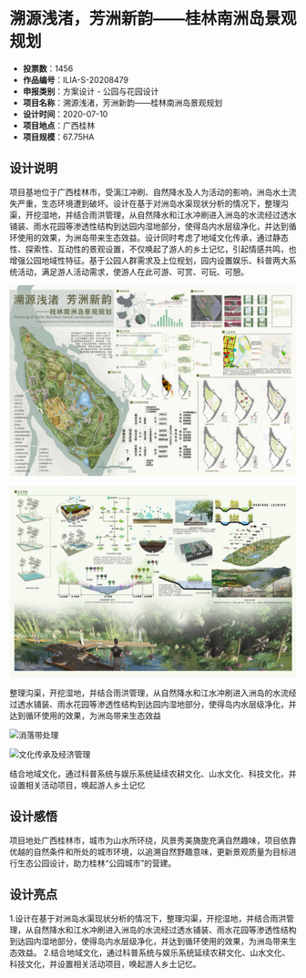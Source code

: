 # 溯源浅渚，芳洲新韵——桂林南洲岛景观规划 
- **投票数**：1456
- **作品编号**：ILIA-S-20208479
- **申报类别**：方案设计 - 公园与花园设计
- **项目名称**：溯源浅渚，芳洲新韵——桂林南洲岛景观规划
- **设计时间**：2020-07-10
- **项目地点**：广西桂林
- **项目规模**：67.75HA
## 设计说明

项目基地位于广西桂林市，受漓江冲刷、自然降水及人为活动的影响，洲岛水土流失严重，生态环境遭到破坏。设计在基于对洲岛水渠现状分析的情况下，整理沟渠，开挖湿地，并结合雨洪管理，从自然降水和江水冲刷进入洲岛的水流经过透水铺装、雨水花园等渗透性结构到达园内湿地部分，使得岛内水层级净化，并达到循环使用的效果，为洲岛带来生态效益。设计同时考虑了地域文化传承，通过静态性、探索性、互动性的景观设置，不仅唤起了游人的乡土记忆，引起情感共鸣，也增强公园地域性特征。基于公园人群需求及上位规划，园内设置娱乐、科普两大系统活动，满足游人活动需求，使游人在此可游、可赏、可玩、可憩。

![项目前期分析](1b73fce761cddc306e133ab00896ebd7.jpg)



![湿地系统](d32a354c19a6374f29dfe2dbbe2a310d.jpg)

整理沟渠，开挖湿地，并结合雨洪管理，从自然降水和江水冲刷进入洲岛的水流经过透水铺装、雨水花园等渗透性结构到达园内湿地部分，使得岛内水层级净化，并达到循环使用的效果，为洲岛带来生态效益

![消落带处理](d893332a19c355829d84e9aa66ea5d6c.jpg)



![文化传承及经济管理](a3a7d04787d9f16070b9c140354a0631.jpg)

结合地域文化，通过科普系统与娱乐系统延续农耕文化、山水文化、科技文化，并设置相关活动项目，唤起游人乡土记忆
## 设计感悟

项目地处广西桂林市，城市为山水所环绕，风景秀美旖旎充满自然趣味，项目依靠优越的自然条件和所处的城市环境，以追溯自然野趣意味，更新景观质量为目标进行生态公园设计，助力桂林“公园城市”的营建。
## 设计亮点

1.设计在基于对洲岛水渠现状分析的情况下，整理沟渠，开挖湿地，并结合雨洪管理，从自然降水和江水冲刷进入洲岛的水流经过透水铺装、雨水花园等渗透性结构到达园内湿地部分，使得岛内水层级净化，并达到循环使用的效果，为洲岛带来生态效益。
2.结合地域文化，通过科普系统与娱乐系统延续农耕文化、山水文化、科技文化，并设置相关活动项目，唤起游人乡土记忆。
